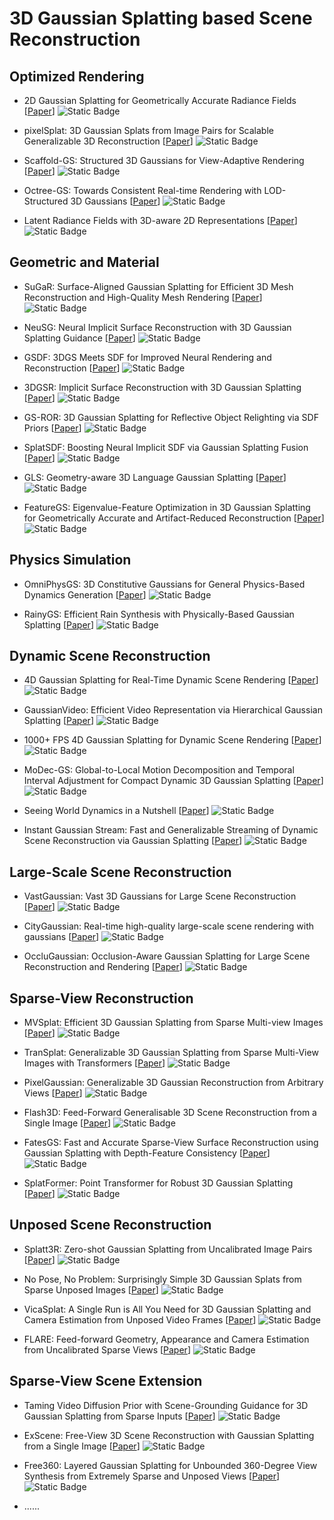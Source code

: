 # 3D Gaussian Splatting based Scene Reconstruction

## Optimized Rendering

- 2D Gaussian Splatting for Geometrically Accurate Radiance Fields [[Paper](https://arxiv.org/abs/2403.17888)] ![Static Badge](https://img.shields.io/badge/SIGGRAPH%202024-red)
- pixelSplat: 3D Gaussian Splats from Image Pairs for Scalable Generalizable 3D Reconstruction [[Paper](https://arxiv.org/abs/2312.12337)] ![Static Badge](https://img.shields.io/badge/arXiv-%202312-red)
- Scaffold-GS: Structured 3D Gaussians for View-Adaptive Rendering [[Paper](https://arxiv.org/abs/2312.00109)] ![Static Badge](https://img.shields.io/badge/CVPR-%202024-blue)

- Octree-GS: Towards Consistent Real-time Rendering with LOD-Structured 3D Gaussians [[Paper](https://arxiv.org/abs/2403.17898)] ![Static Badge](https://img.shields.io/badge/arXiv-%202403-red)


- Latent Radiance Fields with 3D-aware 2D Representations [[Paper](https://arxiv.org/abs/2502.09613)] ![Static Badge](https://img.shields.io/badge/ICLR-%202025-blue)

## Geometric and Material

- SuGaR: Surface-Aligned Gaussian Splatting for Efficient 3D Mesh Reconstruction and High-Quality Mesh Rendering [[Paper](https://openaccess.thecvf.com/content/CVPR2024/papers/Guedon_SuGaR_Surface-Aligned_Gaussian_Splatting_for_Efficient_3D_Mesh_Reconstruction_and_CVPR_2024_paper.pdf)] ![Static Badge](https://img.shields.io/badge/CVPR-%202024-blue)

- NeuSG: Neural Implicit Surface Reconstruction with 3D Gaussian Splatting Guidance [[Paper](https://arxiv.org/abs/2312.00846)] ![Static Badge](https://img.shields.io/badge/arXiv-%202312-red)

- GSDF: 3DGS Meets SDF for Improved Neural Rendering and Reconstruction [[Paper](https://arxiv.org/abs/2403.16964)] ![Static Badge](https://img.shields.io/badge/NeurIPS-%202024-blue)

- 3DGSR: Implicit Surface Reconstruction with 3D Gaussian Splatting [[Paper](https://dl.acm.org/doi/10.1145/3687952)] ![Static Badge](https://img.shields.io/badge/ACM%20Transactions%20on%20Graphics-blue)

- GS-ROR: 3D Gaussian Splatting for Reflective Object Relighting via SDF Priors [[Paper](https://arxiv.org/abs/2406.18544)] ![Static Badge](https://img.shields.io/badge/arXiv-%202406-red)

- SplatSDF: Boosting Neural Implicit SDF via Gaussian Splatting Fusion [[Paper](https://arxiv.org/abs/2411.15468)] ![Static Badge](https://img.shields.io/badge/arXiv-%202411-red)


- GLS: Geometry-aware 3D Language Gaussian Splatting [[Paper](https://arxiv.org/abs/2411.18066)] ![Static Badge](https://img.shields.io/badge/arXiv-%202411-red)

- FeatureGS: Eigenvalue-Feature Optimization in 3D Gaussian Splatting for Geometrically Accurate and Artifact-Reduced Reconstruction [[Paper](https://arxiv.org/abs/2501.17655)] ![Static Badge](https://img.shields.io/badge/arXiv-%202501-red)


## Physics Simulation

- OmniPhysGS: 3D Constitutive Gaussians for General Physics-Based Dynamics Generation [[Paper](https://arxiv.org/abs/2501.18982)] ![Static Badge](https://img.shields.io/badge/ICLR-%202025-blue)

- RainyGS: Efficient Rain Synthesis with Physically-Based Gaussian Splatting [[Paper](https://arxiv.org/abs/2503.19358)] ![Static Badge](https://img.shields.io/badge/arXiv-%202503-red)


## Dynamic Scene Reconstruction

- 4D Gaussian Splatting for Real-Time Dynamic Scene Rendering [[Paper](https://arxiv.org/abs/2310.08528)] ![Static Badge](https://img.shields.io/badge/CVPR-%202024-blue)


- GaussianVideo: Efficient Video Representation via Hierarchical Gaussian Splatting [[Paper](https://arxiv.org/abs/2501.04782)] ![Static Badge](https://img.shields.io/badge/arXiv-%202501-red)

- 1000+ FPS 4D Gaussian Splatting for Dynamic Scene Rendering [[Paper](https://arxiv.org/abs/2503.16422)] ![Static Badge](https://img.shields.io/badge/arXiv-%202503-red)

- MoDec-GS: Global-to-Local Motion Decomposition and Temporal Interval Adjustment for Compact Dynamic 3D Gaussian Splatting [[Paper](https://arxiv.org/abs/2501.03714)] ![Static Badge](https://img.shields.io/badge/arXiv-%202501-red)

- Seeing World Dynamics in a Nutshell [[Paper](https://arxiv.org/abs/2502.03465)] ![Static Badge](https://img.shields.io/badge/arXiv-%202502-red)

- Instant Gaussian Stream: Fast and Generalizable Streaming of Dynamic Scene Reconstruction via Gaussian Splatting [[Paper](https://arxiv.org/abs/2503.16979)] ![Static Badge](https://img.shields.io/badge/arXiv-%202503-red)



## Large-Scale Scene Reconstruction

- VastGaussian: Vast 3D Gaussians for Large Scene Reconstruction [[Paper](http://openaccess.thecvf.com/content/CVPR2024/papers/Lin_VastGaussian_Vast_3D_Gaussians_for_Large_Scene_Reconstruction_CVPR_2024_paper.pdf)] ![Static Badge](https://img.shields.io/badge/CVPR-%202024-blue)

- CityGaussian: Real-time high-quality large-scale scene rendering with gaussians [[Paper](https://arxiv.org/pdf/2404.01133)] ![Static Badge](https://img.shields.io/badge/ECCV-%202024-blue)

- OccluGaussian: Occlusion-Aware Gaussian Splatting for Large Scene Reconstruction and Rendering [[Paper](https://arxiv.org/abs/2503.16177)] ![Static Badge](https://img.shields.io/badge/arXiv-%202503-red)


## Sparse-View Reconstruction

- MVSplat: Efficient 3D Gaussian Splatting from Sparse Multi-view Images [[Paper](https://arxiv.org/abs/2403.14627)] ![Static Badge](https://img.shields.io/badge/ECCV-%202024-blue)

- TranSplat: Generalizable 3D Gaussian Splatting from Sparse Multi-View Images with Transformers [[Paper](https://arxiv.org/abs/2408.13770)] ![Static Badge](https://img.shields.io/badge/arXiv-%202408-red)


- PixelGaussian: Generalizable 3D Gaussian Reconstruction from Arbitrary Views [[Paper](https://arxiv.org/abs/2410.18979)] ![Static Badge](https://img.shields.io/badge/arXiv-%202410-red)

- Flash3D: Feed-Forward Generalisable 3D Scene Reconstruction from a Single Image [[Paper](https://arxiv.org/abs/2406.04343)] ![Static Badge](https://img.shields.io/badge/arXiv-%202406-red)


- FatesGS: Fast and Accurate Sparse-View Surface Reconstruction using Gaussian Splatting with Depth-Feature Consistency [[Paper](https://arxiv.org/abs/2501.04628)] ![Static Badge](https://img.shields.io/badge/arXiv-%202501-red)

- SplatFormer: Point Transformer for Robust 3D Gaussian Splatting [[Paper](https://arxiv.org/abs/2411.06390)] ![Static Badge](https://img.shields.io/badge/ICLR-%202025-blue)


## Unposed Scene Reconstruction

- Splatt3R: Zero-shot Gaussian Splatting from Uncalibrated Image Pairs [[Paper](https://arxiv.org/abs/2408.13912)] ![Static Badge](https://img.shields.io/badge/arXiv-%202408-red)

- No Pose, No Problem: Surprisingly Simple 3D Gaussian Splats from Sparse Unposed Images [[Paper](https://arxiv.org/abs/2410.24207)] ![Static Badge](https://img.shields.io/badge/arXiv-%202410-red)

- VicaSplat: A Single Run is All You Need for 3D Gaussian Splatting and Camera Estimation from Unposed Video Frames [[Paper](https://arxiv.org/abs/2503.10286)] ![Static Badge](https://img.shields.io/badge/arXiv-%202503-red)

- FLARE: Feed-forward Geometry, Appearance and Camera Estimation from Uncalibrated Sparse Views [[Paper](https://arxiv.org/abs/2502.12138)] ![Static Badge](https://img.shields.io/badge/arXiv-%202502-red)


## Sparse-View Scene Extension

- Taming Video Diffusion Prior with Scene-Grounding Guidance for 3D Gaussian Splatting from Sparse Inputs [[Paper](https://arxiv.org/abs/2503.05082)] ![Static Badge](https://img.shields.io/badge/arXiv-%202503-red)

- ExScene: Free-View 3D Scene Reconstruction with Gaussian Splatting from a Single Image [[Paper](https://arxiv.org/abs/2503.23881)] ![Static Badge](https://img.shields.io/badge/arXiv-%202503-red)

- Free360: Layered Gaussian Splatting for Unbounded 360-Degree View Synthesis from Extremely Sparse and Unposed Views [[Paper](https://arxiv.org/abs/2503.24382)] ![Static Badge](https://img.shields.io/badge/arXiv-%202503-red)

- ......